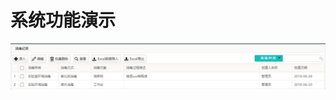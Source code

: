 
# 系统功能演示
![实验室消毒记录](https://raw.githubusercontent.com/labsharpBeijing/LabSharpLIMS/master/Doc/Images/disinfection.png)